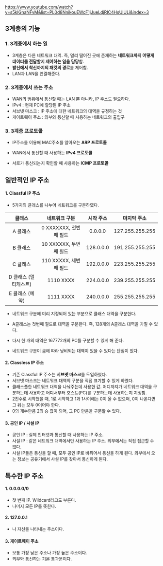 https://www.youtube.com/watch?v=s5kIGnaNFvM&list=PL0d8NnikouEWcF1jJueLdjRIC4HsUlULi&index=3



## 3계층의 기능

### 1. 3계층에서 하는 일

* 3계층은 다른 네트워크 대역. 즉, 멀리 떨어진 곳에 존재하는 **네트워크까지 어떻게 데이터를 전달할지 제어하는 일을 담당**함.
* **발신에서 착신까지의 패킷의 경로**를 제어함.
* LAN과 LAN을 연결해준다. 



### 2. 3계층에서 쓰는 주소

* WAN의 범위에서 통신할 때는 LAN 뿐 아니라, IP 주소도 필요하다. 
* IPv4 : 현재 PC에 할당된 IP 주소
* 서브넷 마스크 : IP 주소에 대한 네트워크의 대역을 규정하는 것
* 게이트웨이 주소 : 외부와 통신할 때 사용하는 네트워크의 출입구



### 3. 3계층 프로토콜

* IP주소를 이용해 MAC주소를 알아오는 **ARP 프로토콜**

* WAN에서 통신할 때 사용하는 **IPv4 프로토콜**
* 서로가 통신되는지 확인할 때 사용하는 **ICMP 프로토콜**



## 일반적인 IP 주소

#### 1. Classful IP 주소

* 5가지의 클래스를 나누어 네트워크를 구분하였다.

|        클래스         |     네트워크 구분      | 시작 주소 |   마지막 주소   |
| :-------------------: | :--------------------: | :-------: | :-------------: |
|       A 클래스        | 0 XXXXXXX, 첫번째 필드 |  0.0.0.0  | 127.255.255.255 |
|       B 클래스        | 10 XXXXXX, 두번째 필드 | 128.0.0.0 | 191.255.255.255 |
|       C 클래스        | 110 XXXXX, 세번째 필드 | 192.0.0.0 | 223.255.255.255 |
| D 클래스 (멀티캐스트) |       1110 XXXX        | 224.0.0.0 | 239.255.255.255 |
|    E 클래스 (예약)    |       1111 XXXX        | 240.0.0.0 | 255.255.255.255 |

* 네트워크 구분에 미리 지정되어 있는 부분으로 클래스 대역을 구분한다. 
* A클래스는 첫번째 필드로 대역을 구분한다. 즉, 128개의 A클래스 대역을 가질 수 있다. 
* 다시 한 개의 대역은 167772개의 PC를 구분할 수 있게 해 준다.

* 네트워크 구분이 큼에 따라 낭비되는 대역이 있을 수 있다는 단점이 있다.



#### 2. Classless IP 주소

* 기존 Classful IP 주소는 **서브넷 마스크**를 도입하였다. 
* 서브넷 마스크는 네트워크 대역의 구분을 직접 표기할 수 있게 하였다.
* 클래스풀한 네트워크 대역을 나눠주는데 사용한 값. 어디까지가 네트워크 대역을 구분하는데 사용하고 어디서부터 호스트(PC)를 구분하는데 사용하는지 지정함.
* 2진수로 시작했을 때, 1로 시작하고 1과 1사이에는 0이 올 수 없으며, 0이 나온다면 그 뒤는 모두 0이어야 한다.
* 0의 개수만큼 2의 승 값이 되어, 그 PC 만큼을 구분할 수 있다.



#### 3. 공인 IP / 사설 IP

* 공인 IP : 실제 인터넷과 통신할 때 사용하는 IP 주소. 
* 사설 IP : 같은 네트워크 대역에서만 사용하는 IP 주소. 외부에서는 직접 접근할 수 없다. 
* 사설 IP들은 통신을 할 때, 모두 공인 IP로 바뀌어서 통신을 하게 된다. 외부에서 오는 정보는 공유기에서 사설 IP를 찾아서 통신하게 된다. 



## 특수한 IP 주소

#### 1. 0.0.0.0/0

* 첫 번째 IP. Wildcard라고도 부른다.
* 나머지 모든 IP를 뜻한다. 



#### 2. 127.0.0.1

* 나 자신을 나타내는 주소이다.



#### 3. 게이트웨이 주소

* 보통 가장 낮은 주소나 가장 높은 주소이다.
* 외부와 통신하는 기본 통과문이다. 